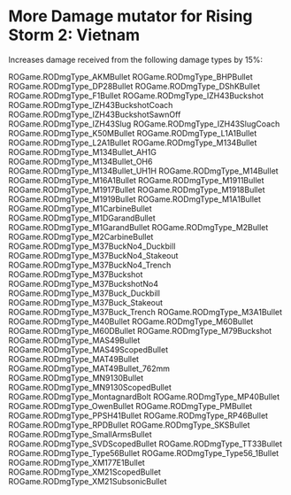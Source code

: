 # More Damage mutator for Rising Storm 2: Vietnam

Increases damage received from the following damage types by 15%:

ROGame.RODmgType_AKMBullet
ROGame.RODmgType_BHPBullet
ROGame.RODmgType_DP28Bullet
ROGame.RODmgType_DShKBullet
ROGame.RODmgType_F1Bullet
ROGame.RODmgType_IZH43Buckshot
ROGame.RODmgType_IZH43BuckshotCoach
ROGame.RODmgType_IZH43BuckshotSawnOff
ROGame.RODmgType_IZH43Slug
ROGame.RODmgType_IZH43SlugCoach
ROGame.RODmgType_K50MBullet
ROGame.RODmgType_L1A1Bullet
ROGame.RODmgType_L2A1Bullet
ROGame.RODmgType_M134Bullet
ROGame.RODmgType_M134Bullet_AH1G
ROGame.RODmgType_M134Bullet_OH6
ROGame.RODmgType_M134Bullet_UH1H
ROGame.RODmgType_M14Bullet
ROGame.RODmgType_M16A1Bullet
ROGame.RODmgType_M1911Bullet
ROGame.RODmgType_M1917Bullet
ROGame.RODmgType_M1918Bullet
ROGame.RODmgType_M1919Bullet
ROGame.RODmgType_M1A1Bullet
ROGame.RODmgType_M1CarbineBullet
ROGame.RODmgType_M1DGarandBullet
ROGame.RODmgType_M1GarandBullet
ROGame.RODmgType_M2Bullet
ROGame.RODmgType_M2CarbineBullet
ROGame.RODmgType_M37BuckNo4_Duckbill
ROGame.RODmgType_M37BuckNo4_Stakeout
ROGame.RODmgType_M37BuckNo4_Trench
ROGame.RODmgType_M37Buckshot
ROGame.RODmgType_M37BuckshotNo4
ROGame.RODmgType_M37Buck_Duckbill
ROGame.RODmgType_M37Buck_Stakeout
ROGame.RODmgType_M37Buck_Trench
ROGame.RODmgType_M3A1Bullet
ROGame.RODmgType_M40Bullet
ROGame.RODmgType_M60Bullet
ROGame.RODmgType_M60DBullet
ROGame.RODmgType_M79Buckshot
ROGame.RODmgType_MAS49Bullet
ROGame.RODmgType_MAS49ScopedBullet
ROGame.RODmgType_MAT49Bullet
ROGame.RODmgType_MAT49Bullet_762mm
ROGame.RODmgType_MN9130Bullet
ROGame.RODmgType_MN9130ScopedBullet
ROGame.RODmgType_MontagnardBolt
ROGame.RODmgType_MP40Bullet
ROGame.RODmgType_OwenBullet
ROGame.RODmgType_PMBullet
ROGame.RODmgType_PPSH41Bullet
ROGame.RODmgType_RP46Bullet
ROGame.RODmgType_RPDBullet
ROGame.RODmgType_SKSBullet
ROGame.RODmgType_SmallArmsBullet
ROGame.RODmgType_SVDScopedBullet
ROGame.RODmgType_TT33Bullet
ROGame.RODmgType_Type56Bullet
ROGame.RODmgType_Type56_1Bullet
ROGame.RODmgType_XM177E1Bullet
ROGame.RODmgType_XM21ScopedBullet
ROGame.RODmgType_XM21SubsonicBullet
